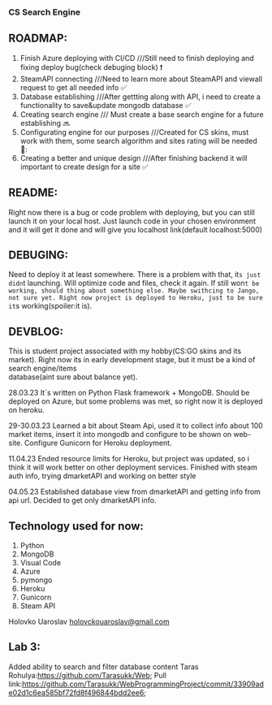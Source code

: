 ### CS Search Engine

## ROADMAP:
1. Finish Azure deploying with CI/CD    ///Still need to finish deploying and fixing deploy bug(check debuging block) :heavy_exclamation_mark:
2. SteamAPI connecting    ///Need to learn more about SteamAPI and viewall request to get all needed info :white_check_mark:
3. Database establishing    ///After gettting along with API, i need to create a functionality to save&update mongodb database :white_check_mark:
4. Creating search engine    /// Must create a base search engine for a future establishing  :soon:
5. Configurating engine for our purposes    ///Created for CS skins, must work with them, some search algorithm and sites rating will be needed 🔲:
6. Creating a better and unique design ///After finishing backend it will important to create design for a site :white_check_mark:

## README:
Right now there is a bug or code problem with deploying, but you can still launch it on your local host. Just launch code in your chosen environment and it will get it done and will give you localhost link(default localhost:5000)


## DEBUGING:
Need to deploy it at least somewhere. There is a problem with that, it`s just didn`t launching. Will optimize code and files, check it again. If still won`t be working, should thing about something else. Maybe swithcing to Jango, not sure yet.
Right now project is deployed to Heroku, just to be sure it`s working(spoiler:it is). 

## DEVBLOG:
This is student project associated with my hobby(CS:GO skins and its market). Right now its in early development stage, but it must be a kind of search engine/items  
database(aint sure about balance yet). 

28.03.23 It`s written on Python Flask framework + MongoDB. Should be deployed on Azure, but some problems was met, so right now it is deployed on heroku.

29-30.03.23 Learned a bit about Steam Api, used it to collect info about 100 market items, insert it into mongodb and configure to be shown on web-site.
Configure Gunicorn for Heroku deployment.

11.04.23 Ended resource limits for Heroku, but project was updated, so i think it will work better on other deployment services. Finished with steam auth info, trying dmarketAPI and working on better style

04.05.23 Established database view from dmarketAPI and getting info from api url. Decided to get only dmarketAPI info.

## Technology used for now:
1. Python
2. MongoDB
3. Visual Code
4. Azure
5. pymongo
6. Heroku
7. Gunicorn
8. Steam API

Holovko Uaroslav
holovckouaroslav@gmail.com

## Lab 3:
Added ability to search and filter database content
Taras Rohulya:https://github.com/Tarasukk/Web;
Pull link:https://github.com/Tarasukk/WebProgrammingProject/commit/33909ade02d1c6ea585bf72fd8f496844bdd2ee6;
